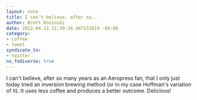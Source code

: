 ```yaml
---
layout: note
title: I can't believe, after so...
author: Brett Kosinski
date: 2022-04-11 11:39:34.487132819 -04:00
category:
- coffee
- tweet
syndicate_to:
- twitter
no_fediverse: true
---
```

I can't believe, after so many years as an Aeropress fan, that I only just today tried an inversion brewing method (or in my case Hoffman's variation of it). It uses less coffee and produces a better outcome. Delicious!